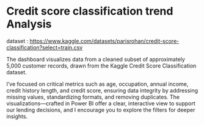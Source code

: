 
# Credit score classification trend Analysis

dataset : https://www.kaggle.com/datasets/parisrohan/credit-score-classification?select=train.csv

The dashboard visualizes data from a cleaned subset of approximately 5,000 customer records, drawn from the Kaggle Credit Score Classification dataset.

I’ve focused on critical metrics such as age, occupation, annual income, credit history length, and credit score, ensuring data integrity by addressing missing values, standardizing formats, and removing duplicates. The visualizations—crafted in Power BI offer a clear, interactive view to support our lending decisions, and I encourage you to explore the filters for deeper insights.


